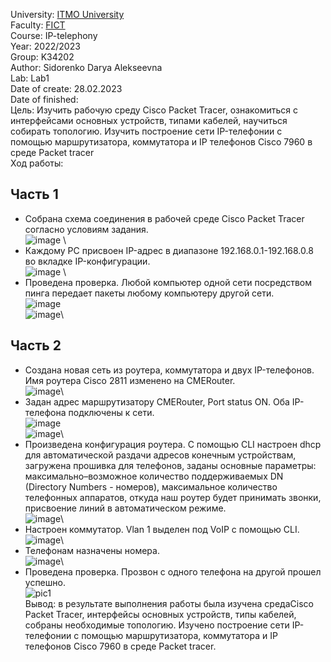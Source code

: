 University: [ITMO University](https://itmo.ru/ru/)\
Faculty: [FICT](https://fict.itmo.ru)\
Course: IP-telephony\
Year: 2022/2023\
Group: K34202\
Author: Sidorenko Darya Alekseevna\
Lab: Lab1\
Date of create: 28.02.2023\
Date of finished: \
Цель:
Изучить рабочую среду Cisco Packet Tracer, ознакомиться с интерфейсами основных устройств, типами кабелей, научиться собирать топологию. Изучить построение сети IP-телефонии с помощью маршрутизатора, коммутатора и IP телефонов Cisco 7960 в среде Packet tracer \
Ход работы:
## Часть 1
+ Собрана схема соединения в рабочей среде Cisco Packet Tracer согласно условиям задания.\
![image](https://user-images.githubusercontent.com/80837580/221873299-f2dede59-8b2d-4f0c-8150-d82db0225b95.png) \
+ Каждому PC присвоен IP-адрес в диапазоне 192.168.0.1-192.168.0.8 во вкладке IP-конфигурации. \
![image](https://user-images.githubusercontent.com/80837580/221874528-12b92a53-12ed-485c-a8e3-3f8253f8318d.png) \
+ Проведена проверка. Любой компьютер одной сети посредством пинга передает пакеты любому компьютеру другой сети.\
![image](https://user-images.githubusercontent.com/80837580/221875420-b268647d-7d6f-4ab1-b571-0a795ae3d051.png)\
![image](https://user-images.githubusercontent.com/80837580/221876993-99be38e9-5db3-482a-8b1e-ecc7c8999b25.png)\
## Часть 2
+ Создана новая сеть из роутера, коммутатора и двух IP-телефонов. Имя роутера Cisco 2811 изменено на CMERouter.\
![image](https://user-images.githubusercontent.com/80837580/221882028-23563e15-4264-441f-ba9f-7f2830fd90ca.png)\
+ Задан адрес маршрутизатору CMERouter, Port status ON. Оба IP-телефона подключены к сети.\
![image](https://user-images.githubusercontent.com/80837580/221881067-1a668b42-4dc2-4bf0-85f3-be90b8fbd3f8.png)\
![image](https://user-images.githubusercontent.com/80837580/221881869-156500d0-2cbd-418c-b096-c6ef97f38fc3.png)\
+ Произведена конфигурация роутера. С помощью CLI настроен dhcp для автоматической раздачи адресов конечным устройствам, загружена прошивка для телефонов, заданы основные параметры: максимально–возможное количество поддерживаемых DN (Directory Numbers - номеров), максимальное количество телефонных аппаратов, откуда наш роутер будет принимать звонки, присвоение линий в автоматическом режиме.\
![image](https://user-images.githubusercontent.com/80837580/221884249-0170648a-1ec4-497e-9700-c21a33402074.png)\
+ Настроен коммутатор. Vlan 1 выделен под VoIP с помощью CLI. \
![image](https://user-images.githubusercontent.com/80837580/221886413-11e9dc18-b38a-424a-9eac-e9c5fb3fead7.png)\
+ Телефонам назначены номера. \
![image](https://user-images.githubusercontent.com/80837580/221888885-9797404c-7d34-4128-a8ad-e575ea0fef37.png)\
+ Проведена проверка. Прозвон с одного телефона на другой прошел успешно. \
![pic1](https://user-images.githubusercontent.com/80837580/221890342-1dea2e96-df72-41da-afce-84073788daf2.png)\
Вывод: в результате выполнения работы была изучена средаCisco Packet Tracer, интерфейсы основных устройств, типы кабелей, собраны необходимые топологию. Изучено построение сети IP-телефонии с помощью маршрутизатора, коммутатора и IP телефонов Cisco 7960 в среде Packet tracer.




